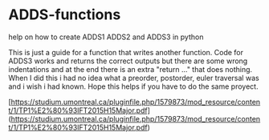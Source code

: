# ADDS-functions
help on how to create ADDS1 ADDS2 and ADDS3 in python

This is just a guide for a function that writes another function. Code for ADDS3 works and returns the correct outputs but there are some wrong indentations and at the end there is an extra "return ..." that does nothing. When I did this i had no idea what a preorder, postorder, euler traversal was and i wish i had known. Hope this helps if you have to do the same proyect.

[https://studium.umontreal.ca/pluginfile.php/1579873/mod_resource/content/1/TP1%E2%80%93IFT2015H15Major.pdf] (https://studium.umontreal.ca/pluginfile.php/1579873/mod_resource/content/1/TP1%E2%80%93IFT2015H15Major.pdf)
